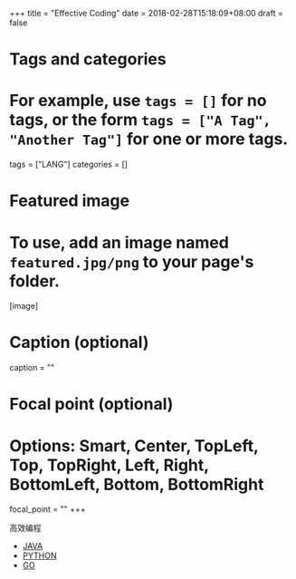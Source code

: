 +++
title = "Effective Coding"
date = 2018-02-28T15:18:09+08:00
draft = false

# Tags and categories
# For example, use `tags = []` for no tags, or the form `tags = ["A Tag", "Another Tag"]` for one or more tags.
tags = ["LANG"]
categories = []

# Featured image
# To use, add an image named `featured.jpg/png` to your page's folder. 
[image]
  # Caption (optional)
  caption = ""

  # Focal point (optional)
  # Options: Smart, Center, TopLeft, Top, TopRight, Left, Right, BottomLeft, Bottom, BottomRight
  focal_point = ""
+++

高效编程

- [JAVA](/post/effective-coding-java/)
- [PYTHON](post/effective-coding-python/)
- [GO](post/effective-coding-go/)
